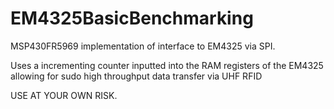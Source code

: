# EM4325BasicBenchmarking

MSP430FR5969 implementation of interface to EM4325 via SPI. 

Uses a incrementing counter inputted into the RAM registers of the EM4325 allowing for sudo high throughput data transfer via UHF RFID

USE AT YOUR OWN RISK.
